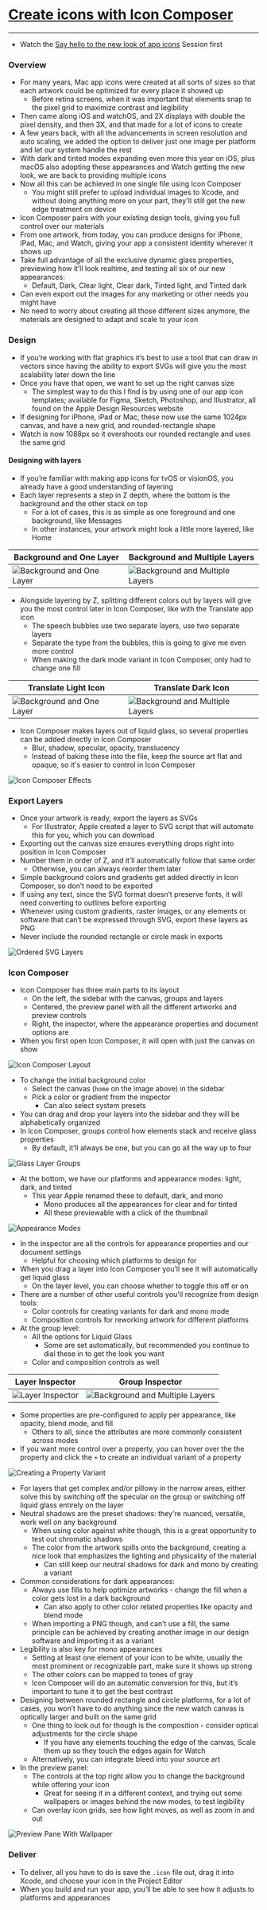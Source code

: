 # [**Create icons with Icon Composer**](https://developer.apple.com/videos/play/wwdc2025/361)

---

* Watch the [Say hello to the new look of app icons](./Say%20hello%20to%20the%20new%20look%20of%20app%20icons.md) Session first

### **Overview**

* For many years, Mac app icons were created at all sorts of sizes so that each artwork could be optimized for every place it showed up
    * Before retina screens, when it was important that elements snap to the pixel grid to maximize contrast and legibility
* Then came along iOS and watchOS, and 2X displays with double the pixel density, and then 3X, and that made for a lot of icons to create
* A few years back, with all the advancements in screen resolution and auto scaling, we added the option to deliver just one image per platform and let our system handle the rest
* With dark and tinted modes expanding even more this year on iOS, plus macOS also adopting these appearances and Watch getting the new look, we are back to providing multiple icons
* Now all this can be achieved in one single file using Icon Composer
    * You might still prefer to upload individual images to Xcode, and without doing anything more on your part, they'll still get the new edge treatment on device
* Icon Composer pairs with your existing design tools, giving you full control over our materials
* From one artwork, from today, you can produce designs for iPhone, iPad, Mac, and Watch, giving your app a consistent identity wherever it shows up
* Take full advantage of all the exclusive dynamic glass properties, previewing how it’ll look realtime, and testing all six of our new appearances:
    * Default, Dark, Clear light, Clear dark, Tinted light, and Tinted dark
* Can even export out the images for any marketing or other needs you might have
* No need to worry about creating all those different sizes anymore, the materials are designed to adapt and scale to your icon

### **Design**

* If you’re working with flat graphics it’s best to use a tool that can draw in vectors since having the ability to export SVGs will give you the most scalability later down the line
* Once you have that open, we want to set up the right canvas size
    * The simplest way to do this I find is by using one of our app icon templates; available for Figma, Sketch, Photoshop, and Illustrator, all found on the Apple Design Resources website
* If designing for iPhone, iPad or Mac, these now use the same 1024px canvas, and have a new grid, and rounded-rectangle shape
* Watch is now 1088px so it overshoots our rounded rectangle and uses the same grid

#### Designing with layers

* If you’re familiar with making app icons for tvOS or visionOS, you already have a good understanding of layering
* Each layer represents a step in Z depth, where the bottom is the background and the other stack on top
    * For a lot of cases, this is as simple as one foreground and one background, like Messages
    * In other instances, your artwork might look a little more layered, like Home


Background and One Layer | Background and Multiple Layers
-------------------------|-------------------------------
 ![Background and One Layer](./images/icon_composer/messages.png) | ![Background and Multiple Layers](./images/icon_composer/home.png)

* Alongside layering by Z, splitting different colors out by layers will give you the most control later in Icon Composer, like with the Translate app icon
    * The speech bubbles use two separate layers, use two separate layers
    * Separate the type from the bubbles, this is going to give me even more control
    * When making the dark mode variant in Icon Composer, only had to change one fill

Translate Light Icon | Translate Dark Icon
---------------------|--------------------
 ![Background and One Layer](./images/icon_composer/light.png) | ![Background and Multiple Layers](./images/icon_composer/dark.png)

* Icon Composer makes layers out of liquid glass, so several properties can be added directly in Icon Composer
    * Blur, shadow, specular, opacity, translucency
    * Instead of baking these into the file, keep the source art flat and opaque, so it's easier to control in Icon Composer

![Icon Composer Effects](./images/icon_composer/effects.png)

### **Export Layers**

* Once your artwork is ready, export the layers as SVGs
    * For Illustrator, Apple created a layer to SVG script that will automate this for you, which you can download
* Exporting out the canvas size ensures everything drops right into position in Icon Composer
* Number them in order of Z, and it’ll automatically follow that same order
    * Otherwise, you can always reorder them later
* Simple background colors and gradients get added directly in Icon Composer, so don’t need to be exported
* If using any text, since the SVG format doesn’t preserve fonts, it will need converting to outlines before exporting
* Whenever using custom gradients, raster images, or any elements or software that can’t be expressed through SVG, export these layers as PNG
* Never include the rounded rectangle or circle mask in exports

![Ordered SVG Layers](./images/icon_composer/layers.png)

### **Icon Composer**

* Icon Composer has three main parts to its layout
    * On the left, the sidebar with the canvas, groups and layers
    * Centered, the preview panel with all the different artworks and preview controls
    * Right, the inspector, where the appearance properties and document options are
* When you first open Icon Composer, it will open with just the canvas on show

![Icon Composer Layout](./images/icon_composer/composer.png)

* To change the initial background color
    * Select the canvas (`home` on the image above) in the sidebar
    * Pick a color or gradient from the inspector
        * Can also select system presets
* You can drag and drop your layers into the sidebar and they will be alphabetically organized
* In Icon Composer, groups control how elements stack and receive glass properties
    * By default, it’ll always be one, but you can go all the way up to four

![Glass Layer Groups](./images/icon_composer/groups.png)

* At the bottom, we have our platforms and appearance modes: light, dark, and tinted
    * This year Apple renamed these to default, dark, and mono
        * Mono produces all the appearances for clear and for tinted
        * All these previewable with a click of the thumbnail

![Appearance Modes](./images/icon_composer/modes.png)

* In the inspector are all the controls for appearance properties and our document settings
    * Helpful for choosing which platforms to design for
* When you drag a layer into Icon Composer you’ll see it will automatically get liquid glass
    * On the layer level, you can choose whether to toggle this off or on
* There are a number of other useful controls you'll recognize from design tools:
    * Color controls for creating variants for dark and mono mode
    * Composition controls for reworking artwork for different platforms
* At the group level:
    * All the options for Liquid Glass
        * Some are set automatically, but recommended you continue to dial these in to get the look you want
    * Color and composition controls as well

Layer Inspector | Group Inspector
----------------|----------------
 ![Layer Inspector](./images/icon_composer/layer_inspector.png) | ![Background and Multiple Layers](./images/icon_composer/group_inspector.png)

* Some properties are pre-configured to apply per appearance, like opacity, blend mode, and fill
    * Others to all, since the attributes are more commonly consistent across modes
* If you want more control over a property, you can hover over the the property and click the `+` to create an individual variant of a property

![Creating a Property Variant](./images/icon_composer/variant.png)

* For layers that get complex and/or pillowy in the narrow areas, either solve this by switching off the specular on the group or switching off liquid glass entirely on the layer
* Neutral shadows are the preset shadows: they're nuanced, versatile, work well on any background
    * When using color against white though, this is a great opportunity to test out chromatic shadows
    * The color from the artwork spills onto the background, creating a nice look that emphasizes the lighting and physicality of the material
        * Can still keep our neutral shadows for dark and mono by creating a variant
* Common considerations for dark appearances:
    * Always use fills to help optimize artworks - change the fill when a color gets lost in a dark background
        * Can also apply to other color related properties like opacity and blend mode
    * When importing a PNG though, and can’t use a fill, the same principle can be achieved by creating another image in our design software and importing it as a variant
* Legibility is also key for mono appearances
    * Setting at least one element of your icon to be white, usually the most prominent or recognizable part, make sure it shows up strong
    * The other colors can be mapped to tones of gray
    * Icon Composer will do an automatic conversion for this, but it’s important to tune it to get the best contrast
* Designing between rounded rectangle and circle platforms, for a lot of cases, you won’t have to do anything since the new watch canvas is optically larger and built on the same grid
    * One thing to look out for though is the composition - consider optical adjustments for the circle shape
        * If you have any elements touching the edge of the canvas, Scale them up so they touch the edges again for Watch
    * Alternatively, you can integrate bleed into your source art
* In the preview panel:
    * The controls at the top right allow you to change the background while offering your icon
        * Great for seeing it in a different context, and trying out some wallpapers or images behind the new modes, to test legibility
    * Can overlay icon grids, see how light moves, as well as zoom in and out

![Preview Pane With Wallpaper](./images/icon_composer/preview.png)

### **Deliver**

* To deliver, all you have to do is save the `.icon` file out, drag it into Xcode, and choose your icon in the Project Editor
* When you build and run your app, you’ll be able to see how it adjusts to platforms and appearances
